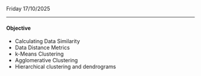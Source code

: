 Friday 17/10/2025

---
#### Objective
- Calculating Data Similarity
- Data Distance Metrics
- k-Means Clustering
- Agglomerative Clustering
- Hierarchical clustering and dendrograms


